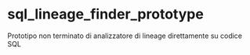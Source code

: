 # sql_lineage_finder_prototype
Prototipo non terminato di analizzatore di lineage direttamente su codice SQL
